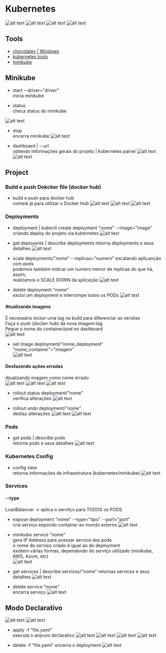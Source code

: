 # Kubernetes

![alt text](asset/image.png)
![alt text](asset/image-1.png)
![alt text](asset/image-2.png)
![alt text](asset/image-14.png)

## Tools

- [chocolatey | Windows](https://chocolatey.org/)
- [kubernetes tools](https://kubernetes.io/docs/tasks/tools/)
- [minikube](https://minikube.sigs.k8s.io/docs/start/?arch=%2Fwindows%2Fx86-64%2Fstable%2F.exe+download)

## Minikube

- start --driver="driver"  
inicia minikube

- status  
checa status do minikube  

![alt text](asset/image-3.png)

- stop  
encerra minikube
![alt text](asset/image-4.png)

- dashboard | --url  
obtendo informações gerais do projeto | kubernetes painel
![alt text](asset/image-5.png)
![alt text](asset/image-6.png)

## Project

### Build e push Dokcker file (docker hub)

- build e push para docker hub  
nomeie já para utilizar o Docker Hub
![alt text](asset/image-7.png)
![alt text](asset/image-8.png)
![alt text](asset/image-9.png)

### Deployments

- deployment | kubectl create deployment "nome" --image="image"  
criando deploy do projeto via kubernetes
![alt text](asset/image-10.png)

- get deployents | describe deployments
retorna deployments e seus detalhes
![alt text](asset/image-11.png)

- scale deployments/"nome" --replicas="numero"
escalando aplicanção com pods  
podemos também indicar um numero menor de replicas do que há, assim,  
realizamos o SCALE DOWN da aplicação
![alt text](asset/image-18.png)

- delete deployment "nome"  
exclui um deployment e interrompe todos os PODs
![alt text](asset/image-29.png)

#### Atualizando imagens

É necessário incluir uma tag na build para diferenciar as versões  
Faça o push (docker hub) da nova imagem:tag  
Pegue o nome do container/pod no dashboard  
![alt text](asset/image-20.png)

- set image deployment/"nome_deployment" "nome_container"="imagem"  
![alt text](asset/image-21.png)

#### Desfazendo ações erradas

Atualizando imagem como nome errado  
![alt text](asset/image-22.png)
![alt text](asset/image-23.png)
![alt text](asset/image-25.png)

- rollout status deployment/"nome"  
verifica alterações
![alt text](asset/image-24.png)

- rollout undo deployment/"nome"  
desfaz alterações
![alt text](asset/image-26.png)
![alt text](asset/image-27.png)

### Pods

- get pods | describe pods  
retorna pods e seus detalhes
![alt text](asset/image-12.png)

### Kubernetes Config

- config view  
retorna informações da infraestrutura (kubernetes/minikube)
![alt text](asset/image-13.png)

### Services

#### --type

LoadBalancer -> aplica o servilço para TODOS os PODS  

- expose deployment "nome" --type="tipo" --port="port"  
cria serviço expondo container ao mundo externo
![alt text](asset/image-15.png)

- minikube service "nome"  
gera IP Address para acessar service dos pods  
o nome do serviço criado é igual ao do deployment  
existem várias formas, dependendo do serviço utilizado (minikube, AWS, Azure, etc)  
![alt text](asset/image-16.png)

- get services | describe services/"nome"
retornas services e seus detalhes
![alt text](asset/image-17.png)

- delete service "nome"  
encerra serviço
![alt text](asset/image-28.png)

## Modo Declarativo

![alt text](asset/image-30.png)
![alt text](asset/image-31.png)

- apply -f "file.yaml"  
executa o arqvuio declarativo
![alt text](asset/image-32.png)
![alt text](asset/image-33.png)
![alt text](asset/image-34.png)
![alt text](asset/image-35.png)

- delete -f "file.yaml"
encerra o deployment
![alt text](asset/image-36.png)
